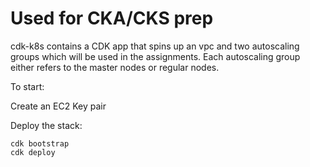# Used for CKA/CKS prep

cdk-k8s contains a CDK app that spins up an vpc and two autoscaling groups which will be used in the assignments. Each autoscaling group either refers to the master nodes or regular nodes.

To start:

Create an EC2 Key pair 

Deploy the stack: 

```
cdk bootstrap
cdk deploy
```